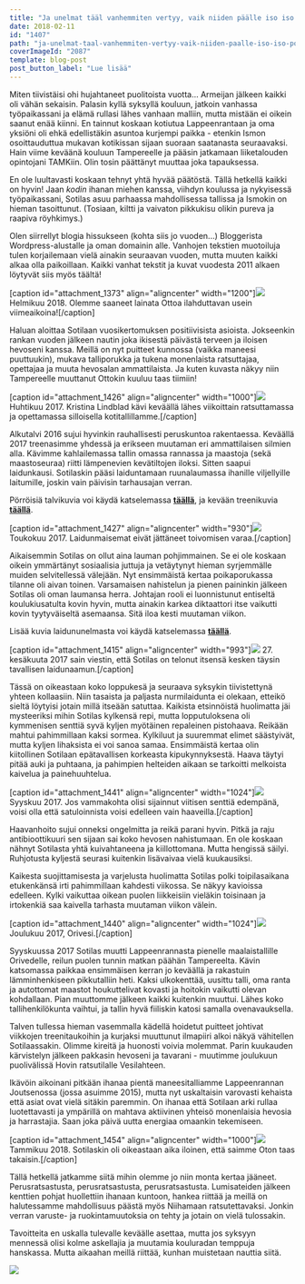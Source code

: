 ```yaml
---
title: "Ja unelmat tääl vanhemmiten vertyy, vaik niiden päälle iso iso pölykasa kertyy."
date: 2018-02-11
id: "1407"
path: "ja-unelmat-taal-vanhemmiten-vertyy-vaik-niiden-paalle-iso-iso-polykasa-kertyy"
coverImageId: "2087"
template: blog-post
post_button_label: "Lue lisää"
---
```


Miten tiivistäisi ohi hujahtaneet puolitoista vuotta... Armeijan jälkeen kaikki oli vähän sekaisin. Palasin kyllä syksyllä kouluun, jatkoin vanhassa työpaikassani ja elämä rullasi lähes vanhaan malliin, mutta mistään ei oikein saanut enää kiinni. En tainnut koskaan kotiutua Lappeenrantaan ja oma yksiöni oli ehkä edellistäkin asuntoa kurjempi paikka - etenkin Ismon osoittauduttua mukavan kotikissan sijaan suoraan saatanasta seuraavaksi. Hain viime keväänä kouluun Tampereelle ja pääsin jatkamaan liiketalouden opintojani TAMKiin. Olin tosin päättänyt muuttaa joka tapauksessa.

En ole luultavasti koskaan tehnyt yhtä hyvää päätöstä. Tällä hetkellä kaikki on hyvin! Jaan _kodin_ ihanan miehen kanssa, viihdyn koulussa ja nykyisessä työpaikassani, Sotilas asuu parhaassa mahdollisessa tallissa ja Ismokin on hieman tasoittunut. (Tosiaan, kiltti ja vaivaton pikkukisu olikin pureva ja raapiva röyhkimys.)

Olen siirrellyt blogia hissukseen (kohta siis jo vuoden...) Bloggerista Wordpress-alustalle ja oman domainin alle. Vanhojen tekstien muotoiluja tulen korjailemaan vielä ainakin seuraavan vuoden, mutta muuten kaikki alkaa olla paikoillaan. Kaikki vanhat tekstit ja kuvat vuodesta 2011 alkaen löytyvät siis myös täältä!

\[caption id="attachment_1373" align="aligncenter" width="1200"\]![](/images/2B1A5F3C-FB16-4762-8906-A4D2BD6BF851-1.jpeg) Helmikuu 2018. Olemme saaneet lainata Ottoa ilahduttavan usein viimeaikoina!\[/caption\]

Haluan aloittaa Sotilaan vuosikertomuksen positiivisista asioista. Jokseenkin rankan vuoden jälkeen nautin joka ikisestä päivästä terveen ja iloisen hevoseni kanssa. Meillä on nyt puitteet kunnossa (vaikka maneesi puuttuukin), mukava talliporukka ja tukena monenlaista ratsuttajaa, opettajaa ja muuta hevosalan ammattilaista. Ja kuten kuvasta näkyy niin Tampereelle muuttanut Ottokin kuuluu taas tiimiin!

\[caption id="attachment_1426" align="aligncenter" width="1000"\]![](/images/MG_6354-1.jpg) Huhtikuu 2017. Kristina Lindblad kävi keväällä lähes viikoittain ratsuttamassa ja opettamassa silloisella kotitallillamme.\[/caption\]

Alkutalvi 2016 sujui hyvinkin rauhallisesti peruskuntoa rakentaessa. Keväällä 2017 treenasimme yhdessä ja erikseen muutaman eri ammattilaisen silmien alla. Kävimme kahlailemassa tallin omassa rannassa ja maastoja (sekä maastoseuraa) riitti lämpenevien kevätiltojen iloksi. Sitten saapui laidunkausi. Sotilaskin pääsi laiduntamaan ruunalaumassa ihanille viljellyille laitumille, joskin vain päivisin tarhausajan verran.

Pörröisiä talvikuvia voi käydä katselemassa **[täällä](https://maisahyttinen.kuvat.fi/kuvat/2017/Unknown+Soldier/Talvi/)**, ja kevään treenikuvia [**täällä**](https://maisahyttinen.kuvat.fi/kuvat/2017/Unknown+Soldier/Kevät/).

\[caption id="attachment_1427" align="aligncenter" width="930"\]![](/images/MG_8400-1.jpg) Toukokuu 2017. Laidunmaisemat eivät jättäneet toivomisen varaa.\[/caption\]

Aikaisemmin Sotilas on ollut aina lauman pohjimmainen. Se ei ole koskaan oikein ymmärtänyt sosiaalisia juttuja ja vetäytynyt hieman syrjemmälle muiden selvitellessä välejään. Nyt ensimmäistä kertaa poikaporukassa tilanne oli aivan toinen. Varsamaisen nahistelun ja pienen paininkin jälkeen Sotilas oli oman laumansa herra. Johtajan rooli ei luonnistunut entiseltä koulukiusatulta kovin hyvin, mutta ainakin karkea diktaattori itse vaikutti kovin tyytyväiseltä asemaansa. Sitä iloa kesti muutaman viikon.

Lisää kuvia laidununelmasta voi käydä katselemassa [**täällä**](https://maisahyttinen.kuvat.fi/kuvat/2017/Unknown+Soldier/Kesä/).

\[caption id="attachment_1415" align="aligncenter" width="993"\]![](/images/Näyttökuva-2018-02-09-kello-22.42.02-1.jpg) 27. kesäkuuta 2017 sain viestin, että Sotilas on telonut itsensä kesken täysin tavallisen laidunaamun.\[/caption\]

Tässä on oikeastaan koko loppukesä ja seuraava syksykin tiivistettynä yhteen kollaasiin. Niin tasaista ja paljasta nurmilaidunta ei olekaan, etteikö sieltä löytyisi jotain millä itseään satuttaa. Kaikista etsinnöistä huolimatta jäi mysteeriksi mihin Sotilas kylkensä repi, mutta lopputuloksena oli kymmenisen senttiä syvä kyljen myötäinen repaleinen pistohaava. Reikään mahtui pahimmillaan kaksi sormea. Kylkiluut ja suuremmat elimet säästyivät, mutta kyljen lihaksista ei voi sanoa samaa. Ensimmäistä kertaa olin kiitollinen Sotilaan epätavallisen korkeasta kipukynnyksestä. Haava täytyi pitää auki ja puhtaana, ja pahimpien helteiden aikaan se tarkoitti melkoista kaivelua ja painehuuhtelua.

\[caption id="attachment_1441" align="aligncenter" width="1024"\]![](/images/9D6A63C8-B7B8-470C-9B0A-2DF901D6186E-2.jpeg) Syyskuu 2017. Jos vammakohta olisi sijainnut viitisen senttiä edempänä, voisi olla että satuloinnista voisi edelleen vain haaveilla.\[/caption\]

Haavanhoito sujui onneksi ongelmitta ja reikä parani hyvin. Pitkä ja raju antibioottikuuri sen sijaan sai koko hevosen nahistumaan. En ole koskaan nähnyt Sotilasta yhtä kuivahtaneena ja kiillottomana. Mutta hengissä säilyi. Ruhjotusta kyljestä seurasi kuitenkin lisävaivaa vielä kuukausiksi.

Kaikesta suojittamisesta ja varjelusta huolimatta Sotilas polki toipilasaikana etukenkänsä irti pahimmillaan kahdesti viikossa. Se näkyy kavioissa edelleen. Kylki vaikuttaa oikean puolen liikkeisiin vieläkin toisinaan ja irtokenkiä saa kaivella tarhasta muutaman viikon välein.

\[caption id="attachment_1440" align="aligncenter" width="1024"\]![](/images/A994102E-88F2-4056-A9A2-2B64608283EF.jpeg) Joulukuu 2017, Orivesi.\[/caption\]

Syyskuussa 2017 Sotilas muutti Lappeenrannasta pienelle maalaistallille Orivedelle, reilun puolen tunnin matkan päähän Tampereelta. Kävin katsomassa paikkaa ensimmäisen kerran jo keväällä ja rakastuin lämminhenkiseen pikkutalliin heti. Kaksi ulkokenttää, uusittu talli, oma ranta ja autottomat maastot houkuttelivat kovasti ja hoitokin vaikutti olevan kohdallaan. Pian muuttomme jälkeen kaikki kuitenkin muuttui. Lähes koko tallihenkilökunta vaihtui, ja tallin hyvä fiiliskin katosi samalla ovenavauksella.

Talven tullessa hieman vasemmalla kädellä hoidetut puitteet johtivat viikkojen treenitaukoihin ja kurjaksi muuttunut ilmapiiri alkoi näkyä vähitellen Sotilaassakin. Olimme kireitä ja huonosti voivia molemmat. Parin kuukauden kärvistelyn jälkeen pakkasin hevoseni ja tavarani - muutimme joulukuun puolivälissä Hovin ratsutilalle Vesilahteen.

Ikävöin aikoinani pitkään ihanaa pientä maneesitalliamme Lappeenrannan Joutsenossa (jossa asuimme 2015), mutta nyt uskaltaisin varovasti kehaista että asiat ovat vielä sitäkin paremmin. On ihanaa että Sotilaan arki rullaa luotettavasti ja ympärillä on mahtava aktiivinen yhteisö monenlaisia hevosia ja harrastajia. Saan joka päivä uutta energiaa omaankin tekemiseen.

\[caption id="attachment_1454" align="aligncenter" width="1000"\]![](/images/DCBFBC57-C3F8-4CEC-8D23-FEA09476028F.jpeg) Tammikuu 2018. Sotilaskin oli oikeastaan aika iloinen, että saimme Oton taas takaisin.\[/caption\]

Tällä hetkellä jatkamme siitä mihin olemme jo niin monta kertaa jääneet. Perusratsastusta, perusratsastusta, perusratsastusta. Lumisateiden jälkeen kenttien pohjat huollettiin ihanaan kuntoon, hankea riittää ja meillä on halutessamme mahdollisuus päästä myös Niihamaan ratsutettavaksi. Jonkin verran varuste- ja ruokintamuutoksia on tehty ja jotain on vielä tulossakin.

Tavoitteita en uskalla tulevalle keväälle asettaa, mutta jos syksyyn mennessä olisi kolme askellajia ja muutamia kouluradan temppuja hanskassa. Mutta aikaahan meillä riittää, kunhan muistetaan nauttia siitä.

![](/images/MG_1802.jpg)
